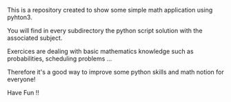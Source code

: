 This is a repository created to show some simple math application using pyhton3.

You will find in every subdirectory the python script solution with the associated subject.

Exercices are dealing with basic mathematics knowledge such as probabilities,
scheduling problems ...

Therefore it's a good way to improve some python skills and math notion for everyone!

Have Fun !!
